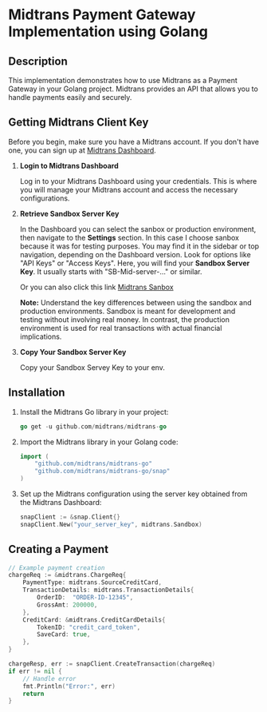 # Midtrans Payment Gateway Implementation using Golang

## Description
This implementation demonstrates how to use Midtrans as a Payment Gateway in your Golang project. Midtrans provides an API that allows you to handle payments easily and securely.

##  Getting Midtrans Client Key
Before you begin, make sure you have a Midtrans account. If you don't have one, you can sign up at [Midtrans Dashboard](https://dashboard.midtrans.com/).

1. **Login to Midtrans Dashboard**

    Log in to your Midtrans Dashboard using your credentials. This is where you will manage your Midtrans account and access the necessary configurations.

2. **Retrieve Sandbox Server Key**

    In the Dashboard you can select the sanbox or production environment, then navigate to the **Settings** section. In this case I choose sanbox because it was for testing purposes. You may find it in the sidebar or top navigation, depending on the Dashboard version. Look for options like "API Keys" or "Access Keys". Here, you will find your **Sandbox Server Key**. It usually starts with "SB-Mid-server-..." or similar.

    Or you can also click this link [Midtrans Sanbox](https://dashboard.sandbox.midtrans.com/settings/config_info)

    **Note:** Understand the key differences between using the sandbox and production environments. Sandbox is meant for development and testing without involving real money. In contrast, the production environment is used for real transactions with actual financial implications.

3. **Copy Your Sandbox Server Key**

    Copy your Sandbox Servey Key to your env.

## Installation
1. Install the Midtrans Go library in your project:

    ```go
    go get -u github.com/midtrans/midtrans-go
    ```

2. Import the Midtrans library in your Golang code:

    ```go
    import (
        "github.com/midtrans/midtrans-go"
        "github.com/midtrans/midtrans-go/snap"
    )
    ```

3. Set up the Midtrans configuration using the server key obtained from the Midtrans Dashboard:

    ```go
    snapClient := &snap.Client{}
    snapClient.New("your_server_key", midtrans.Sandbox)
    ```

## Creating a Payment
```go
// Example payment creation
chargeReq := &midtrans.ChargeReq{
    PaymentType: midtrans.SourceCreditCard,
    TransactionDetails: midtrans.TransactionDetails{
        OrderID:  "ORDER-ID-12345",
        GrossAmt: 200000,
    },
    CreditCard: &midtrans.CreditCardDetails{
        TokenID: "credit_card_token",
        SaveCard: true,
    },
}

chargeResp, err := snapClient.CreateTransaction(chargeReq)
if err != nil {
    // Handle error
    fmt.Println("Error:", err)
    return
}
```
